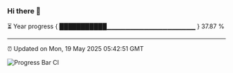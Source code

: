### Hi there 👋

⏳ Year progress { ███████████▁▁▁▁▁▁▁▁▁▁▁▁▁▁▁▁▁▁▁ } 37.87 %

---

⏰ Updated on Mon, 19 May 2025 05:42:51 GMT

![Progress Bar CI](https://github.com/IshwaranRudhara/GIT-ACTION/workflows/Progress%20Bar%20CI/badge.svg)
